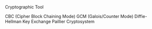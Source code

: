 Cryptographic Tool

CBC (Cipher Block Chaining Mode)
GCM (Galois/Counter Mode)
Diffie-Hellman Key Exchange
Paillier Cryptosystem